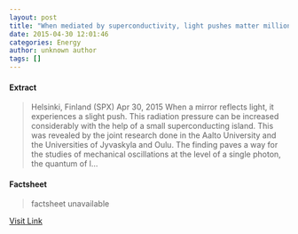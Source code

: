```yaml
---
layout: post
title: "When mediated by superconductivity, light pushes matter million times more"
date: 2015-04-30 12:01:46
categories: Energy
author: unknown author
tags: []
---
```



#### Extract
>Helsinki, Finland (SPX) Apr 30, 2015 When a mirror reflects light, it experiences a slight push. This radiation pressure can be increased considerably with the help of a small superconducting island. This was revealed by the joint research done in the Aalto University and the Universities of Jyvaskyla and Oulu. The finding paves a way for the studies of mechanical oscillations at the level of a single photon, the quantum of l...

#### Factsheet
>factsheet unavailable

[Visit Link](http://www.solardaily.com/reports/When_mediated_by_superconductivity_light_pushes_matter_million_times_more_999.html)



